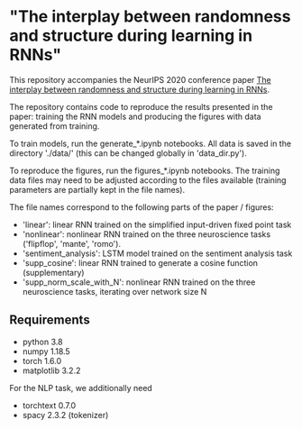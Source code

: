 # "The interplay between randomness and structure during learning in RNNs"

This repository accompanies the NeurIPS 2020 conference paper [The interplay between randomness and structure during learning in RNNs](https://arxiv.org/abs/2006.11036). 

The repository contains code to reproduce the results presented in the paper: training the RNN models and producing the figures with data generated from training. 

To train models, run the generate_\*.ipynb notebooks. All data is saved in the directory './data/' (this can be changed globally in 'data_dir.py').

To reproduce the figures, run the figures_\*.ipynb notebooks. The training data files may need to be adjusted according to the files available (training parameters are partially kept in the file names).

The file names correspond to the following parts of the paper / figures:
* 'linear': linear RNN trained on the simplified input-driven fixed point task
* 'nonlinear': nonlinear RNN trained on the three neuroscience tasks ('flipflop', 'mante', 'romo').
* 'sentiment_analysis': LSTM model trained on the sentiment analysis task
* 'supp_cosine': linear RNN trained to generate a cosine function (supplementary)
* 'supp_norm_scale_with_N': nonlinear RNN trained on the three neuroscience tasks, iterating over network size N

## Requirements

* python 3.8
* numpy 1.18.5
* torch 1.6.0
* matplotlib 3.2.2

For the NLP task, we additionally need

* torchtext 0.7.0
* spacy 2.3.2 (tokenizer)
